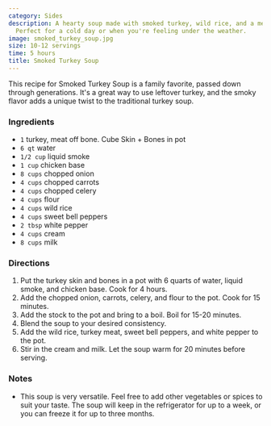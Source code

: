 ```yaml
---
category: Sides
description: A hearty soup made with smoked turkey, wild rice, and a medley of vegetables.
  Perfect for a cold day or when you're feeling under the weather.
image: smoked_turkey_soup.jpg
size: 10-12 servings
time: 5 hours
title: Smoked Turkey Soup
---
```

This recipe for Smoked Turkey Soup is a family favorite, passed down through generations. It's a great way to use leftover turkey, and the smoky flavor adds a unique twist to the traditional turkey soup.

### Ingredients

* `1` turkey, meat off bone. Cube Skin + Bones in pot
* `6 qt` water
* `1/2 cup` liquid smoke
* `1 cup` chicken base
* `8 cups` chopped onion
* `4 cups` chopped carrots
* `4 cups` chopped celery
* `4 cups` flour
* `4 cups` wild rice
* `4 cups` sweet bell peppers
* `2 tbsp` white pepper
* `4 cups` cream
* `8 cups` milk

### Directions

1. Put the turkey skin and bones in a pot with 6 quarts of water, liquid smoke, and chicken base. Cook for 4 hours.
2. Add the chopped onion, carrots, celery, and flour to the pot. Cook for 15 minutes.
3. Add the stock to the pot and bring to a boil. Boil for 15-20 minutes.
4. Blend the soup to your desired consistency.
5. Add the wild rice, turkey meat, sweet bell peppers, and white pepper to the pot.
6. Stir in the cream and milk. Let the soup warm for 20 minutes before serving.

### Notes

- This soup is very versatile. Feel free to add other vegetables or spices to suit your taste. The soup will keep in the refrigerator for up to a week, or you can freeze it for up to three months.
